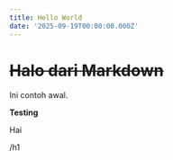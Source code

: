 ```yaml
---
title: Hello World
date: '2025-09-19T00:00:00.000Z'
---
```

# ~~Halo dari Markdown~~

Ini contoh awal.

**Testing**

Hai

/h1
